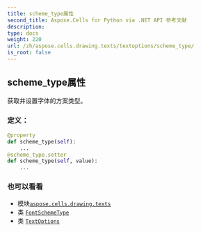 ```yaml
---
title: scheme_type属性
second_title: Aspose.Cells for Python via .NET API 参考文献
description:
type: docs
weight: 220
url: /zh/aspose.cells.drawing.texts/textoptions/scheme_type/
is_root: false
---
```

## scheme_type属性

获取并设置字体的方案类型。
### 定义：
```python
@property
def scheme_type(self):
    ...
@scheme_type.setter
def scheme_type(self, value):
    ...
```

### 也可以看看
* 模块[`aspose.cells.drawing.texts`](../../)
* 类 [`FontSchemeType`](/cells/python-net/zh/aspose.cells/fontschemetype)
* 类 [`TextOptions`](/cells/python-net/zh/aspose.cells.drawing.texts/textoptions)
